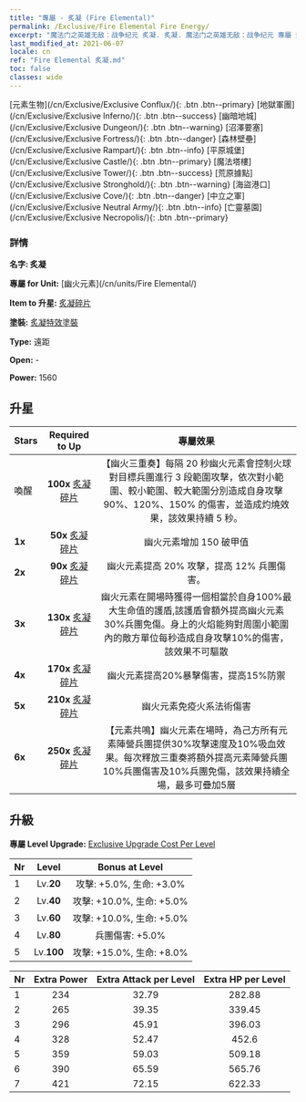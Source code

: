 ```yaml
---
title: "專屬 - 炙凝 (Fire Elemental)"
permalink: /Exclusive/Fire Elemental Fire Energy/
excerpt: "魔法门之英雄无敌：战争纪元 炙凝. 炙凝. 魔法门之英雄无敌：战争纪元 專屬 炙凝. 幽火元素 專屬."
last_modified_at: 2021-06-07
locale: cn
ref: "Fire Elemental 炙凝.md"
toc: false
classes: wide
---
```

 [元素生物](/cn/Exclusive/Exclusive Conflux/){: .btn .btn--primary} [地獄軍團](/cn/Exclusive/Exclusive Inferno/){: .btn .btn--success} [幽暗地城](/cn/Exclusive/Exclusive Dungeon/){: .btn .btn--warning} [沼澤要塞](/cn/Exclusive/Exclusive Fortress/){: .btn .btn--danger} [森林壁壘](/cn/Exclusive/Exclusive Rampart/){: .btn .btn--info} [平原城堡](/cn/Exclusive/Exclusive Castle/){: .btn .btn--primary} [魔法塔樓](/cn/Exclusive/Exclusive Tower/){: .btn .btn--success} [荒原據點](/cn/Exclusive/Exclusive Stronghold/){: .btn .btn--warning} [海盜港口](/cn/Exclusive/Exclusive Cove/){: .btn .btn--danger} [中立之軍](/cn/Exclusive/Exclusive Neutral Army/){: .btn .btn--info} [亡靈墓園](/cn/Exclusive/Exclusive Necropolis/){: .btn .btn--primary} 

### 詳情
 **名字: 炙凝** 

 **專屬 for Unit:** [幽火元素](/cn/units/Fire Elemental/) 

 **Item to 升星:** [炙凝碎片](/cn/Items/con_998/)

 **塗裝:** [炙凝特效塗裝](/cn/Items/con_666/)

 **Type:** 遠距

 **Open:** -

 **Power:** 1560

## 升星

  |     Stars    |  Required to Up | 專屬效果 |
  |:-------------|:---------------:|:---------------:|
  |  喚醒  | **100x** [炙凝碎片](/cn/Items/con_998/) | 【幽火三重奏】每隔 20 秒幽火元素會控制火球對目標兵團進行 3 段範圍攻擊，依次對小範圍、較小範圍、較大範圍分別造成自身攻擊 90%、120%、150% 的傷害，並造成灼燒效果，該效果持續 5 秒。 |
  | **1x** <i class="fas fa-star"/> | **50x** [炙凝碎片](/cn/Items/con_998/) | 幽火元素增加 150 破甲值 |
  | **2x** <i class="fas fa-star"/> | **90x** [炙凝碎片](/cn/Items/con_998/) | 幽火元素提高 20% 攻擊，提高 12% 兵團傷害。 |
  | **3x** <i class="fas fa-star"/> | **130x** [炙凝碎片](/cn/Items/con_998/) | 幽火元素在開場時獲得一個相當於自身100%最大生命值的護盾,該護盾會額外提高幽火元素30%兵團免傷。身上的火焰能夠對周圍小範圍內的敵方單位每秒造成自身攻擊10%的傷害，該效果不可驅散 |
  | **4x** <i class="fas fa-star"/> | **170x** [炙凝碎片](/cn/Items/con_998/) | 幽火元素提高20%暴擊傷害，提高15%防禦 |
  | **5x** <i class="fas fa-star"/> | **210x** [炙凝碎片](/cn/Items/con_998/) | 幽火元素免疫火系法術傷害 |
  | **6x** <i class="fas fa-star"/> | **250x** [炙凝碎片](/cn/Items/con_998/) | 【元素共鳴】幽火元素在場時，為己方所有元素陣營兵團提供30%攻擊速度及10%吸血效果。每次釋放三重奏將額外提高元素陣營兵團10%兵團傷害及10%兵團免傷，該效果持續全場，最多可疊加5層 |


## 升級
 **專屬 Level Upgrade:** [Exclusive Upgrade Cost Per Level](/Exclusive/ExclusiveUpgradeCostPerLevel/)

  |  Nr  |   Level  | Bonus at Level |
  |:-----|:--------:|:--------------:|
  | 1 | Lv.**20** | 攻擊: +5.0%, 生命: +3.0% |
  | 2 | Lv.**40** | 攻擊: +10.0%, 生命: +5.0% |
  | 3 | Lv.**60** | 攻擊: +10.0%, 生命: +5.0% |
  | 4 | Lv.**80** | 兵團傷害: +5.0% |
  | 5 | Lv.**100** | 攻擊: +15.0%, 生命: +8.0% |


  |  Nr  |  Extra Power | Extra Attack per Level | Extra HP per Level |
  |:-----|:--------:|:--------:|:--------:|
  | 1 | 234 | 32.79 | 282.88 |
  | 2 | 265 | 39.35 | 339.45 |
  | 3 | 296 | 45.91 | 396.03 |
  | 4 | 328 | 52.47 | 452.6 |
  | 5 | 359 | 59.03 | 509.18 |
  | 6 | 390 | 65.59 | 565.76 |
  | 7 | 421 | 72.15 | 622.33 |



